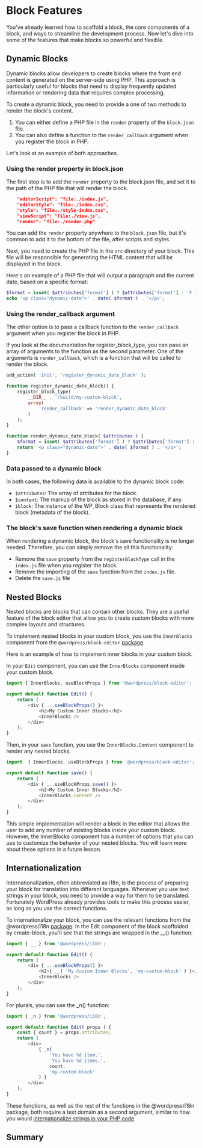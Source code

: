 # Block Features

You've already learned how to scaffold a block, the core components of a block, and ways to streamline the development process. Now let's dive into some of the features that make blocks so powerful and flexible.

## Dynamic Blocks

Dynamic blocks allow developers to create blocks where the front end content is generated on the server-side using PHP. This approach is particularly useful for blocks that need to display frequently updated information or rendering data that requires complex processing.

To create a dynamic block, you need to provide a one of two methods to render the block's content. 

1. You can either define a PHP file in the `render` property of the `block.json` file.
2. You can also define a function to the `render_callback` argument when you register the block in PHP.

Let's look at an example of both approaches.

### Using the render property in block.json

The first step is to add the `render` property to the block.json file, and set it to the path of the PHP file that will render the block.

```json
	"editorScript": "file:./index.js",
	"editorStyle": "file:./index.css",
	"style": "file:./style-index.css",
	"viewScript": "file:./view.js",
	"render": "file:./render.php"
```

You can add the `render` property anywhere to the `block.json` file, but it's common to add it to the bottom of the file, after scripts and styles.

Next, you need to create the PHP file in the `src` directory of your block. This file will be responsible for generating the HTML content that will be displayed in the block.

Here's an example of a PHP file that will output a paragraph and the current date, based on a specific format:

```php
$format = isset( $attributes['format'] ) ? $attributes['format'] : 'F j, Y H:i:s';
echo '<p class="dynamic-date">' . date( $format ) . '</p>';
```

### Using the render_callback argument

The other option is to pass a callback function to the `render_callback` argument when you register the block in PHP.

If you look at the documentation for register_block_type, you can pass an array of arguments to the function as the second parameter. One of the arguments is `render_callback`, which is a function that will be called to render the block.

```php
add_action( 'init', 'register_dynamic_date_block' );

function register_dynamic_date_block() {
    register_block_type( 
        __DIR__ . '/build/my-custom-block', 
        array(
            'render_callback' => 'render_dynamic_date_block'
        ) 
    );
}

function render_dynamic_date_block( $attributes ) {
    $format = isset( $attributes['format'] ) ? $attributes['format'] : 'F j, Y H:i:s';
    return '<p class="dynamic-date">' . date( $format ) . '</p>';
}
```

### Data passed to a dynamic block

In both cases, the following data is available to the dynamic block code:

- `$attributes`: The array of attributes for the block.
- `$content`: The markup of the block as stored in the database, if any.
- `$block`: The instance of the WP_Block class that represents the rendered block (metadata of the block).

### The block's save function when rendering a dynamic block

When rendering a dynamic block, the block's save functionality is no longer needed. Therefore, you can simply remove the all this functionality:

- Remove the `save` property from the `registerBlockType` call in the `index.js` file when you register the block.
- Remove the importing of the `save` function from the `index.js` file.
- Delete the `save.js` file

## Nested Blocks

Nested blocks are blocks that can contain other blocks. They are a useful feature of the block editor that allow you to create custom blocks with more complex layouts and structures.

To implement nested blocks in your custom block, you use the `InnerBlocks` component from the `@wordpress/block-editor` [package](https://developer.wordpress.org/block-editor/reference-guides/packages/packages-block-editor/).

Here is an example of how to implement inner blocks in your custom block.

In your `Edit` component, you can use the `InnerBlocks` component inside your custom block.

```javascript
import { InnerBlocks, useBlockProps } from '@wordpress/block-editor';

export default function Edit() {
	return (
		<div { ...useBlockProps() }>
			<h2>My Custom Inner Blocks</h2>
			<InnerBlocks />
		</div>
	);
}
```

Then, in your `save` function, you use the `InnerBlocks.Content` component to render any nested blocks.

```javascript
import  { InnerBlocks, useBlockProps } from '@wordpress/block-editor';

export default function save() {
	return (
		<div { ...useBlockProps.save() }>
			<h2>My Custom Inner Blocks</h2>
			<InnerBlocks.Content />
		</div>
	);
}
```

This simple implementation will render a block in the editor that allows the user to add any number of existing blocks inside your custom block. However, the InnerBlocks component has a number of options that you can use to customize the behavior of your nested blocks. You will learn more about these options in a future lesson.

## Internationalization

Internationalization, often abbreviated as i18n, is the process of preparing your block for translation into different languages. Whenever you use text strings in your block, you need to provide a way for them to be translated. Fortunately WordPress already provides tools to make this process easier, as long as you use the correct functions.

To internationalize your block, you can use the relevant functions from the @wordpress/i18n [package](https://developer.wordpress.org/block-editor/reference-guides/packages/packages-i18n/). In the Edit component of the block scaffolded by create-block, you'll see that the strings are wrapped in the __() function:

```javascript
import { __ } from '@wordpress/i18n';

export default function Edit() {
	return (
		<div { ...useBlockProps() }>
			<h2>{ __( 'My Custom Inner Blocks', 'my-custom-block' ) }</h2>
			<InnerBlocks />
		</div>
	);
}
```

For plurals, you can use the _n() function:

```javascript
import { _n } from '@wordpress/i18n';

export default function Edit( props ) {
    const { count } = props.attributes;
    return (
        <div>
            { _n(
                'You have %d item.',
                'You have %d items.',
                count,
                'my-custom-block'
            ) }
        </div>
    );
}
```

These functions, as well as the rest of the functions in the @wordpress/i18n package, both require a text domain as a second argument, similar to how you would [internationalize strings in your PHP code](https://developer.wordpress.org/plugins/internationalization/how-to-internationalize-your-plugin/).

## Summary

